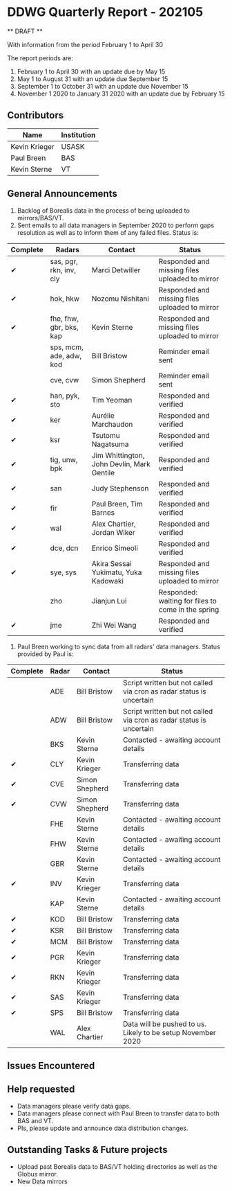 # DDWG Quarterly Report - 202105

** DRAFT **

With information from the period February 1 to April 30 

The report periods are:
1. February 1 to April 30 with an update due by May 15
1. May 1 to August 31 with an update due September 15
1. September 1 to October 31 with an update due November 15
1. November 1 2020 to January 31 2020 with an update due by February 15

## Contributors
| Name | Institution | 
| --- | --- |
| Kevin Krieger | USASK
| Paul Breen | BAS
| Kevin Sterne | VT 

## General Announcements

1. Backlog of Borealis data in the process of being uploaded to mirrors/BAS/VT.
1. Sent emails to all data managers in September 2020 to perform gaps resolution as well as to inform them of any 
failed files. Status is:

| Complete | Radars                   | Contact            | Status            |
| -------- | -----------------------  | ----------------   | ----------------- |
| &#10004; | sas, pgr, rkn, inv, cly  | Marci Detwiller    | Responded and missing files uploaded to mirror |
| &#10004; | hok, hkw                 | Nozomu Nishitani   | Responded and missing files uploaded to mirror |
| &#10004; | fhe, fhw, gbr, bks, kap  | Kevin Sterne       | Responded and missing files uploaded to mirror |
|          | sps, mcm, ade, adw, kod  | Bill Bristow       | Reminder email sent |
|          | cve, cvw                 | Simon Shepherd     | Reminder email sent |
| &#10004; | han, pyk, sto            | Tim Yeoman         | Responded and verified |
| &#10004; | ker                      | Aurélie Marchaudon | Responded and verified |
| &#10004; | ksr                      | Tsutomu Nagatsuma  | Responded and verified |
| &#10004; | tig, unw, bpk            | Jim Whittington, John Devlin, Mark Gentile | Responded and verified |
| &#10004; | san                      | Judy Stephenson    | Responded and verified |
| &#10004; | fir                      | Paul Breen, Tim Barnes | Responded and verified |
| &#10004; | wal                      | Alex Chartier, Jordan Wiker | Responded and verified |
| &#10004; | dce, dcn                 | Enrico Simeoli     | Responded and verified |
| &#10004; | sye, sys                 | Akira Sessai Yukimatu, Yuka Kadowaki  | Responded and missing files uploaded to mirror |
|          | zho                      | Jianjun Lui        | Responded: waiting for files to come in the spring |
| &#10004; | jme                      | Zhi Wei Wang       | Responded and verified |


1. Paul Breen working to sync data from all radars' data managers. Status provided by Paul is:

| Complete | Radar | Contact        | Status            |
| -------- | ----- | -------------- | ----------------- |
|          | ADE   | Bill Bristow   | Script written but not called via cron as radar status is uncertain |
|          | ADW   | Bill Bristow   | Script written but not called via cron as radar status is uncertain |
|          | BKS   | Kevin Sterne   | Contacted - awaiting account details |
| &#10004; | CLY   | Kevin Krieger  | Transferring data |
| &#10004; | CVE   | Simon Shepherd | Transferring data |
| &#10004; | CVW   | Simon Shepherd | Transferring data |
|          | FHE   | Kevin Sterne   | Contacted - awaiting account details |
|          | FHW   | Kevin Sterne   | Contacted - awaiting account details |
|          | GBR   | Kevin Sterne   | Contacted - awaiting account details |
| &#10004; | INV   | Kevin Krieger  | Transferring data |
|          | KAP   | Kevin Sterne   | Contacted - awaiting account details |
| &#10004; | KOD   | Bill Bristow   | Transferring data |
| &#10004; | KSR   | Bill Bristow   | Transferring data |
| &#10004; | MCM   | Bill Bristow   | Transferring data |
| &#10004; | PGR   | Kevin Krieger  | Transferring data |
| &#10004; | RKN   | Kevin Krieger  | Transferring data |
| &#10004; | SAS   | Kevin Krieger  | Transferring data |
| &#10004; | SPS   | Bill Bristow   | Transferring data |
|          | WAL   | Alex Chartier  | Data will be pushed to us.  Likely to be setup November 2020 |


## Issues Encountered


## Help requested
* Data managers please verify data gaps.
* Data managers please connect with Paul Breen to transfer data to both BAS and VT.
* PIs, please update and announce data distribution changes.

## Outstanding Tasks & Future projects
* Upload past Borealis data to BAS/VT holding directories
as well as the Globus mirror.
* New Data mirrors
